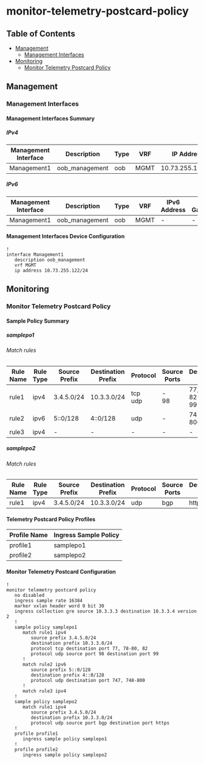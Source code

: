 # monitor-telemetry-postcard-policy

## Table of Contents

- [Management](#management)
  - [Management Interfaces](#management-interfaces)
- [Monitoring](#monitoring)
  - [Monitor Telemetry Postcard Policy](#monitor-telemetry-postcard-policy)

## Management

### Management Interfaces

#### Management Interfaces Summary

##### IPv4

| Management Interface | Description | Type | VRF | IP Address | Gateway |
| -------------------- | ----------- | ---- | --- | ---------- | ------- |
| Management1 | oob_management | oob | MGMT | 10.73.255.122/24 | 10.73.255.2 |

##### IPv6

| Management Interface | Description | Type | VRF | IPv6 Address | IPv6 Gateway |
| -------------------- | ----------- | ---- | --- | ------------ | ------------ |
| Management1 | oob_management | oob | MGMT | - | - |

#### Management Interfaces Device Configuration

```eos
!
interface Management1
   description oob_management
   vrf MGMT
   ip address 10.73.255.122/24
```

## Monitoring

### Monitor Telemetry Postcard Policy

#### Sample Policy Summary

##### samplepo1

###### Match rules

| Rule Name | Rule Type | Source Prefix | Destination Prefix | Protocol | Source Ports | Destination Ports |
| --------- | --------- | ------------- | ------------------ | -------- | ------------ | ----------------- |
| rule1 | ipv4 | 3.4.5.0/24 | 10.3.3.0/24 | tcp<br>udp | -<br>98 | 77, 78-80, 82<br>99 |
| rule2 | ipv6 | 5::0/128 | 4::0/128 | udp | - | 747, 748-800 |
| rule3 | ipv4 | - | - | - | - | - |

##### samplepo2

###### Match rules

| Rule Name | Rule Type | Source Prefix | Destination Prefix | Protocol | Source Ports | Destination Ports |
| --------- | --------- | ------------- | ------------------ | -------- | ------------ | ----------------- |
| rule1 | ipv4 | 3.4.5.0/24 | 10.3.3.0/24 | udp | bgp | https |

#### Telemetry Postcard Policy Profiles

| Profile Name | Ingress Sample Policy |
| ------------ | --------------------- |
| profile1 | samplepo1 |
| profile2 | samplepo2 |

#### Monitor Telemetry Postcard Configuration

```eos
!
monitor telemetry postcard policy
   no disabled
   ingress sample rate 16384
   marker vxlan header word 0 bit 30
   ingress collection gre source 10.3.3.3 destination 10.3.3.4 version 2
   !
   sample policy samplepo1
      match rule1 ipv4
         source prefix 3.4.5.0/24
         destination prefix 10.3.3.0/24
         protocol tcp destination port 77, 78-80, 82
         protocol udp source port 98 destination port 99
      !
      match rule2 ipv6
         source prefix 5::0/128
         destination prefix 4::0/128
         protocol udp destination port 747, 748-800
      !
      match rule3 ipv4
   !
   sample policy samplepo2
      match rule1 ipv4
         source prefix 3.4.5.0/24
         destination prefix 10.3.3.0/24
         protocol udp source port bgp destination port https
   !
   profile profile1
      ingress sample policy samplepo1
   !
   profile profile2
      ingress sample policy samplepo2
```

